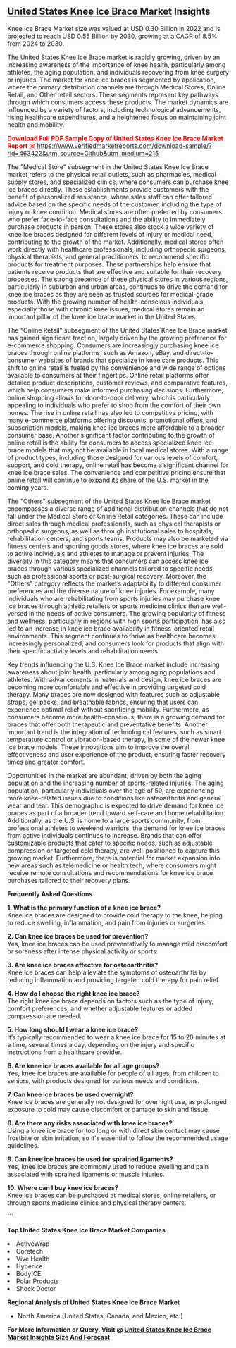 <h2><a href="https://www.verifiedmarketreports.com/download-sample/?rid=463422&amp;utm_source=Github&amp;utm_medium=215" target="_blank">United States Knee Ice Brace Market</a> Insights</h2><p>Knee Ice Brace Market size was valued at USD 0.30 Billion in 2022 and is projected to reach USD 0.55 Billion by 2030, growing at a CAGR of 8.5% from 2024 to 2030.</p><p> <p>The United States Knee Ice Brace market is rapidly growing, driven by an increasing awareness of the importance of knee health, particularly among athletes, the aging population, and individuals recovering from knee surgery or injuries. The market for knee ice braces is segmented by application, where the primary distribution channels are through Medical Stores, Online Retail, and Other retail sectors. These segments represent key pathways through which consumers access these products. The market dynamics are influenced by a variety of factors, including technological advancements, rising healthcare expenditures, and a heightened focus on maintaining joint health and mobility. <p><span class=""><span style="color: #ff0000;"><strong>Download Full PDF Sample Copy of United States Knee Ice Brace Market Report</strong> @ </span><a href="https://www.verifiedmarketreports.com/download-sample/?rid=463422&amp;utm_source=Github&amp;utm_medium=215" target="_blank">https://www.verifiedmarketreports.com/download-sample/?rid=463422&amp;utm_source=Github&amp;utm_medium=215</a></span></p></p> <p>The "Medical Store" subsegment in the United States Knee Ice Brace market refers to the physical retail outlets, such as pharmacies, medical supply stores, and specialized clinics, where consumers can purchase knee ice braces directly. These establishments provide customers with the benefit of personalized assistance, where sales staff can offer tailored advice based on the specific needs of the customer, including the type of injury or knee condition. Medical stores are often preferred by consumers who prefer face-to-face consultations and the ability to immediately purchase products in person. These stores also stock a wide variety of knee ice braces designed for different levels of injury or medical need, contributing to the growth of the market. Additionally, medical stores often work directly with healthcare professionals, including orthopedic surgeons, physical therapists, and general practitioners, to recommend specific products for treatment purposes. These partnerships help ensure that patients receive products that are effective and suitable for their recovery processes. The strong presence of these physical stores in various regions, particularly in suburban and urban areas, continues to drive the demand for knee ice braces as they are seen as trusted sources for medical-grade products. With the growing number of health-conscious individuals, especially those with chronic knee issues, medical stores remain an important pillar of the knee ice brace market in the United States.</p> <p>The "Online Retail" subsegment of the United States Knee Ice Brace market has gained significant traction, largely driven by the growing preference for e-commerce shopping. Consumers are increasingly purchasing knee ice braces through online platforms, such as Amazon, eBay, and direct-to-consumer websites of brands that specialize in knee care products. This shift to online retail is fueled by the convenience and wide range of options available to consumers at their fingertips. Online retail platforms offer detailed product descriptions, customer reviews, and comparative features, which help consumers make informed purchasing decisions. Furthermore, online shopping allows for door-to-door delivery, which is particularly appealing to individuals who prefer to shop from the comfort of their own homes. The rise in online retail has also led to competitive pricing, with many e-commerce platforms offering discounts, promotional offers, and subscription models, making knee ice braces more affordable to a broader consumer base. Another significant factor contributing to the growth of online retail is the ability for consumers to access specialized knee ice brace models that may not be available in local medical stores. With a range of product types, including those designed for various levels of comfort, support, and cold therapy, online retail has become a significant channel for knee ice brace sales. The convenience and competitive pricing ensure that online retail will continue to expand its share of the U.S. market in the coming years.</p> <p>The "Others" subsegment of the United States Knee Ice Brace market encompasses a diverse range of additional distribution channels that do not fall under the Medical Store or Online Retail categories. These can include direct sales through medical professionals, such as physical therapists or orthopedic surgeons, as well as through institutional sales to hospitals, rehabilitation centers, and sports teams. Products may also be marketed via fitness centers and sporting goods stores, where knee ice braces are sold to active individuals and athletes to manage or prevent injuries. The diversity in this category means that consumers can access knee ice braces through various specialized channels tailored to specific needs, such as professional sports or post-surgical recovery. Moreover, the "Others" category reflects the market’s adaptability to different consumer preferences and the diverse nature of knee injuries. For example, many individuals who are rehabilitating from sports injuries may purchase knee ice braces through athletic retailers or sports medicine clinics that are well-versed in the needs of active consumers. The growing popularity of fitness and wellness, particularly in regions with high sports participation, has also led to an increase in knee ice brace availability in fitness-oriented retail environments. This segment continues to thrive as healthcare becomes increasingly personalized, and consumers look for products that align with their specific activity levels and rehabilitation needs.</p> <p>Key trends influencing the U.S. Knee Ice Brace market include increasing awareness about joint health, particularly among aging populations and athletes. With advancements in materials and design, knee ice braces are becoming more comfortable and effective in providing targeted cold therapy. Many braces are now designed with features such as adjustable straps, gel packs, and breathable fabrics, ensuring that users can experience optimal relief without sacrificing mobility. Furthermore, as consumers become more health-conscious, there is a growing demand for braces that offer both therapeutic and preventative benefits. Another important trend is the integration of technological features, such as smart temperature control or vibration-based therapy, in some of the newer knee ice brace models. These innovations aim to improve the overall effectiveness and user experience of the product, ensuring faster recovery times and greater comfort.</p> <p>Opportunities in the market are abundant, driven by both the aging population and the increasing number of sports-related injuries. The aging population, particularly individuals over the age of 50, are experiencing more knee-related issues due to conditions like osteoarthritis and general wear and tear. This demographic is expected to drive demand for knee ice braces as part of a broader trend toward self-care and home rehabilitation. Additionally, as the U.S. is home to a large sports community, from professional athletes to weekend warriors, the demand for knee ice braces from active individuals continues to increase. Brands that can offer customizable products that cater to specific needs, such as adjustable compression or targeted cold therapy, are well-positioned to capture this growing market. Furthermore, there is potential for market expansion into new areas such as telemedicine or health tech, where consumers might receive remote consultations and recommendations for knee ice brace purchases tailored to their recovery plans.</p> <p><strong>Frequently Asked Questions</strong></p> <p><strong>1. What is the primary function of a knee ice brace?</strong><br> Knee ice braces are designed to provide cold therapy to the knee, helping to reduce swelling, inflammation, and pain from injuries or surgeries.</p> <p><strong>2. Can knee ice braces be used for prevention?</strong><br> Yes, knee ice braces can be used preventatively to manage mild discomfort or soreness after intense physical activity or sports.</p> <p><strong>3. Are knee ice braces effective for osteoarthritis?</strong><br> Knee ice braces can help alleviate the symptoms of osteoarthritis by reducing inflammation and providing targeted cold therapy for pain relief.</p> <p><strong>4. How do I choose the right knee ice brace?</strong><br> The right knee ice brace depends on factors such as the type of injury, comfort preferences, and whether adjustable features or added compression are needed.</p> <p><strong>5. How long should I wear a knee ice brace?</strong><br> It’s typically recommended to wear a knee ice brace for 15 to 20 minutes at a time, several times a day, depending on the injury and specific instructions from a healthcare provider.</p> <p><strong>6. Are knee ice braces available for all age groups?</strong><br> Yes, knee ice braces are available for people of all ages, from children to seniors, with products designed for various needs and conditions.</p> <p><strong>7. Can knee ice braces be used overnight?</strong><br> Knee ice braces are generally not designed for overnight use, as prolonged exposure to cold may cause discomfort or damage to skin and tissue.</p> <p><strong>8. Are there any risks associated with knee ice braces?</strong><br> Using a knee ice brace for too long or with direct skin contact may cause frostbite or skin irritation, so it's essential to follow the recommended usage guidelines.</p> <p><strong>9. Can knee ice braces be used for sprained ligaments?</strong><br> Yes, knee ice braces are commonly used to reduce swelling and pain associated with sprained ligaments or muscle injuries.</p> <p><strong>10. Where can I buy knee ice braces?</strong><br> Knee ice braces can be purchased at medical stores, online retailers, or through sports medicine clinics and physical therapy centers.</p> ```</p><p><strong>Top United States Knee Ice Brace Market Companies</strong></p><div data-test-id=""><p><li>ActiveWrap</li><li> Coretech</li><li> Vive Health</li><li> Hyperice</li><li> BodyICE</li><li> Polar Products</li><li> Shock Doctor</li></p><div><strong>Regional Analysis of&nbsp;United States Knee Ice Brace Market</strong></div><ul><li dir="ltr"><p dir="ltr">North America&nbsp;(United States, Canada, and Mexico, etc.)</p></li></ul><p><strong>For More Information or Query, Visit @&nbsp;</strong><strong><a href="https://www.verifiedmarketreports.com/product/knee-ice-brace-market/?utm_source=Github&amp;utm_medium=215" target="_blank">United States Knee Ice Brace Market Insights Size And Forecast</a></strong></p></div>
